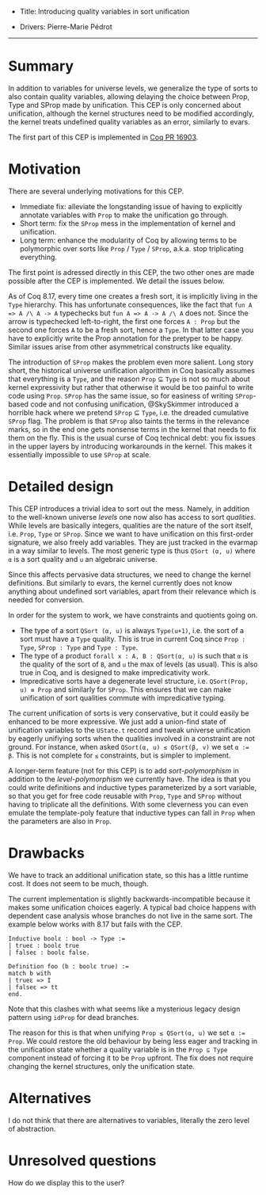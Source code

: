 - Title: Introducing quality variables in sort unification

- Drivers: Pierre-Marie Pédrot

----

# Summary

In addition to variables for universe levels, we generalize the type of sorts to
also contain quality variables, allowing delaying the choice between Prop, Type
and SProp made by unification. This CEP is only concerned about unification,
although the kernel structures need to be modified accordingly, the kernel
treats undefined quality variables as an error, similarly to evars.

The first part of this CEP is implemented in [Coq PR 16903](https://github.com/coq/coq/pull/16903).

# Motivation

There are several underlying motivations for this CEP.

- Immediate fix: alleviate the longstanding issue of having to explicitly
annotate variables with `Prop` to make the unification go through.
- Short term: fix the `SProp` mess in the implementation of kernel and unification.
- Long term: enhance the modularity of Coq by allowing terms to be polymorphic
over sorts like `Prop` / `Type` / `SProp`, a.k.a. stop triplicating everything.

The first point is adressed directly in this CEP, the two other ones are made
possible after the CEP is implemented. We detail the issues below.

As of Coq 8.17, every time one creates a fresh sort, it is implicitly living in the `Type` hierarchy. This has unfortunate consequences, like the fact that `fun A => A /\ A -> A` typechecks but `fun A => A -> A /\ A` does not. Since the arrow is typechecked left-to-right, the first one forces `A : Prop` but the second one forces `A` to be a fresh sort, hence a `Type`. In that latter case you have to explicitly write the Prop annotation for the pretyper to be happy. Similar issues arise from other asymmetrical constructs like equality.

The introduction of `SProp` makes the problem even more salient. Long story short, the historical universe unification algorithm in Coq basically assumes that everything is a `Type`, and the reason `Prop` ⊆ `Type` is not so much about kernel expressivity but rather that otherwise it would be too painful to write code using `Prop`. `SProp` has the same issue, so for easiness of writing `SProp`-based code and not confusing unification, @SkySkimmer introduced a horrible hack where we pretend `SProp` ⊆ `Type`, i.e. the dreaded cumulative `SProp` flag. The problem is that `SProp` also taints the terms in the relevance marks, so in the end one gets nonsense terms in the kernel that needs to fix them on the fly. This is the usual curse of Coq technical debt: you fix issues in the upper layers by introducing workarounds in the kernel. This makes it essentially impossible to use `SProp` at scale.

# Detailed design

This CEP introduces a trivial idea to sort out the mess. Namely, in addition to the well-known universe *levels* one now also has access to sort *qualities*. While levels are basically integers, qualities are the nature of the sort itself, i.e. `Prop`, `Type` or `SProp`. Since we want to have unification on this first-order signature, we also freely add variables. They are just tracked in the evarmap in a way similar to levels. The most generic type is thus `QSort (α, u)` where `α` is a sort quality and `u` an algebraic universe.

Since this affects pervasive data structures, we need to change the kernel definitions. But similarly to evars, the kernel currently does not know anything about undefined sort variables, apart from their relevance which is needed for conversion.

In order for the system to work, we have constraints and quotients going on.
- The type of a sort `QSort (α, u)` is always `Type(u+1)`, i.e. the sort of a sort must have a `Type` quality. This is true in current Coq since `Prop : Type`, `SProp : Type` and `Type : Type`.
- The type of a product `forall x : A, B : QSort(α, u)` is such that `α` is the quality of the sort of `B`, and `u` the max of levels (as usual). This is also true in Coq, and is designed to make impredicativity work.
- Impredicative sorts have a degenerate level structure, i.e. `QSort(Prop, u) ≡ Prop` and similarly for `SProp`. This ensures that we can make unification of sort qualities commute with impredicative typing.

The current unification of sorts is very conservative, but it could easily be enhanced to be more expressive. We just add a union-find state of unification variables to the `UState.t` record and tweak universe unification by eagerly unifiying sorts when the qualities involved in a constraint are not ground. For instance, when asked `QSort(α, u) ≤ QSort(β, v)` we set `α := β`. This is not complete for `≤` constraints, but is simpler to implement.

A longer-term feature (not for this CEP) is to add *sort-polymorphism* in addition to the *level-polymorphism* we currently have. The idea is that you could write definitions and inductive types parameterized by a sort variable, so that you get for free code reusable with `Prop`, `Type` and `SProp` without having to triplicate all the definitions. With some cleverness you can even emulate the template-poly feature that inductive types can fall in `Prop` when the parameters are also in `Prop`.

# Drawbacks

We have to track an additional unification state, so this has a little runtime cost. It does not seem to be much, though.

The current implementation is slightly backwards-incompatible because it makes some unification choices eagerly. A typical bad choice happens with dependent case analysis whose branches do not live in the same sort. The example below works with 8.17 but fails with the CEP.

```coq
Inductive boolε : bool -> Type :=
| trueε : boolε true
| falseε : boolε false.

Definition foo (b : boolε true) :=
match b with
| trueε => I
| falseε => tt
end.
```

Note that this clashes with what seems like a mysterious legacy design pattern using `idProp` for dead branches.

The reason for this is that when unifying `Prop ≤ QSort(α, u)` we set `α := Prop`. We could restore the old behaviour by being less eager and tracking in the unification state whether a quality variable is in the `Prop ⊆ Type` component instead of forcing it to be `Prop` upfront. The fix does not require changing the kernel structures, only the unification state.

# Alternatives

I do not think that there are alternatives to variables, literally the zero level of abstraction.

# Unresolved questions

How do we display this to the user?
